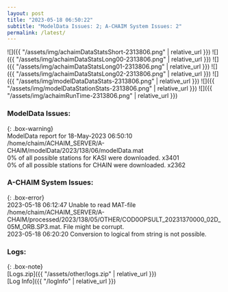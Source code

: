 ```yaml
---
layout: post
title: "2023-05-18 06:50:22"
subtitle: "ModelData Issues: 2; A-CHAIM System Issues: 2"
permalink: /latest/
---
```


![]({{ "/assets/img/achaimDataStatsShort-2313806.png" | relative_url }})
![]({{ "/assets/img/achaimDataStatsLong00-2313806.png" | relative_url }})
![]({{ "/assets/img/achaimDataStatsLong01-2313806.png" | relative_url }})
![]({{ "/assets/img/achaimDataStatsLong02-2313806.png" | relative_url }})
![]({{ "/assets/img/modelDataDataStats-2313806.png" | relative_url }})
![]({{ "/assets/img/modelDataStationStats-2313806.png" | relative_url }})
![]({{ "/assets/img/achaimRunTime-2313806.png" | relative_url }})


### ModelData Issues:  
  
{: .box-warning}  
 ModelData report for 18-May-2023 06:50:10   
 /home/chaim/ACHAIM_SERVER/A-CHAIM/modelData/2023/138/06/modelData.mat   
 0% of all possible stations for KASI were downloaded. x3401   
 0% of all possible stations for CHAIN were downloaded. x2362   
  
### A-CHAIM System Issues:  
  
{: .box-error}  
2023-05-18 06:12:47 Unable to read MAT-file /home/chaim/ACHAIM_SERVER/A-CHAIM/processed/2023/138/05/OTHER/COD0OPSULT_20231370000_02D_05M_ORB.SP3.mat. File might be corrupt.  
2023-05-18 06:20:20 Conversion to logical from string is not possible.  

### Logs:  
  
{: .box-note}  
[Logs.zip]({{ "/assets/other/logs.zip" | relative_url }})  
[Log Info]({{ "/logInfo" | relative_url }})  
